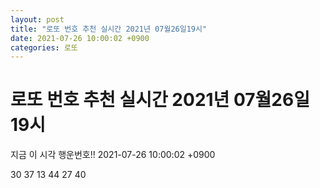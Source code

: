 ```yaml
---
layout: post
title: "로또 번호 추천 실시간 2021년 07월26일19시"
date: 2021-07-26 10:00:02 +0900
categories: 로또
---
```


# 로또 번호 추천 실시간 2021년 07월26일19시

지금 이 시각 행운번호!! 2021-07-26 10:00:02 +0900

 30  37  13  44  27  40 

